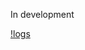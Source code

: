 In development

[!logs](https://github.com/MishaNikolaev/groovy_backend_fastapi/blob/main/Снимок%20экрана%202025-04-20%20в%2022.43.37.png)
